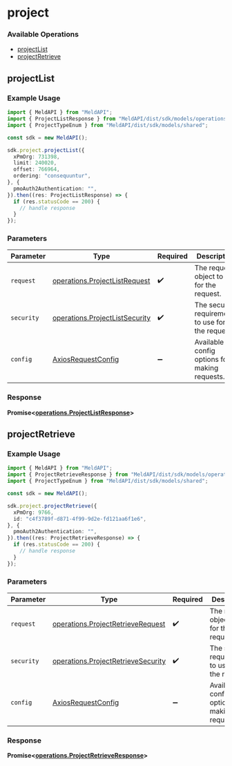# project

### Available Operations

* [projectList](#projectlist)
* [projectRetrieve](#projectretrieve)

## projectList

### Example Usage

```typescript
import { MeldAPI } from "MeldAPI";
import { ProjectListResponse } from "MeldAPI/dist/sdk/models/operations";
import { ProjectTypeEnum } from "MeldAPI/dist/sdk/models/shared";

const sdk = new MeldAPI();

sdk.project.projectList({
  xPmOrg: 731398,
  limit: 240020,
  offset: 766964,
  ordering: "consequuntur",
}, {
  pmoAuth2Authentication: "",
}).then((res: ProjectListResponse) => {
  if (res.statusCode == 200) {
    // handle response
  }
});
```

### Parameters

| Parameter                                                                        | Type                                                                             | Required                                                                         | Description                                                                      |
| -------------------------------------------------------------------------------- | -------------------------------------------------------------------------------- | -------------------------------------------------------------------------------- | -------------------------------------------------------------------------------- |
| `request`                                                                        | [operations.ProjectListRequest](../../models/operations/projectlistrequest.md)   | :heavy_check_mark:                                                               | The request object to use for the request.                                       |
| `security`                                                                       | [operations.ProjectListSecurity](../../models/operations/projectlistsecurity.md) | :heavy_check_mark:                                                               | The security requirements to use for the request.                                |
| `config`                                                                         | [AxiosRequestConfig](https://axios-http.com/docs/req_config)                     | :heavy_minus_sign:                                                               | Available config options for making requests.                                    |


### Response

**Promise<[operations.ProjectListResponse](../../models/operations/projectlistresponse.md)>**


## projectRetrieve

### Example Usage

```typescript
import { MeldAPI } from "MeldAPI";
import { ProjectRetrieveResponse } from "MeldAPI/dist/sdk/models/operations";
import { ProjectTypeEnum } from "MeldAPI/dist/sdk/models/shared";

const sdk = new MeldAPI();

sdk.project.projectRetrieve({
  xPmOrg: 9766,
  id: "c4f3789f-d871-4f99-9d2e-fd121aa6f1e6",
}, {
  pmoAuth2Authentication: "",
}).then((res: ProjectRetrieveResponse) => {
  if (res.statusCode == 200) {
    // handle response
  }
});
```

### Parameters

| Parameter                                                                                | Type                                                                                     | Required                                                                                 | Description                                                                              |
| ---------------------------------------------------------------------------------------- | ---------------------------------------------------------------------------------------- | ---------------------------------------------------------------------------------------- | ---------------------------------------------------------------------------------------- |
| `request`                                                                                | [operations.ProjectRetrieveRequest](../../models/operations/projectretrieverequest.md)   | :heavy_check_mark:                                                                       | The request object to use for the request.                                               |
| `security`                                                                               | [operations.ProjectRetrieveSecurity](../../models/operations/projectretrievesecurity.md) | :heavy_check_mark:                                                                       | The security requirements to use for the request.                                        |
| `config`                                                                                 | [AxiosRequestConfig](https://axios-http.com/docs/req_config)                             | :heavy_minus_sign:                                                                       | Available config options for making requests.                                            |


### Response

**Promise<[operations.ProjectRetrieveResponse](../../models/operations/projectretrieveresponse.md)>**

